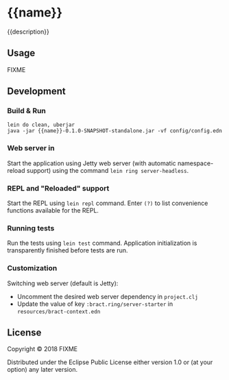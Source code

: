 # {{name}}

{{description}}

## Usage

FIXME


## Development

### Build & Run

```shell
lein do clean, uberjar
java -jar {{name}}-0.1.0-SNAPSHOT-standalone.jar -vf config/config.edn
```


### Web server in

Start the application using Jetty web server (with automatic namespace-reload support) using the command
`lein ring server-headless`.


### REPL and "Reloaded" support

Start the REPL using `lein repl` command. Enter `(?)` to list convenience functions available for the REPL.


### Running tests

Run the tests using `lein test` command. Application initialization is transparently finished before tests are run.


### Customization

Switching web server (default is Jetty):
- Uncomment the desired web server dependency in `project.clj`
- Update the value of key `:bract.ring/server-starter` in `resources/bract-context.edn`


## License

Copyright © 2018 FIXME

Distributed under the Eclipse Public License either version 1.0 or (at
your option) any later version.
